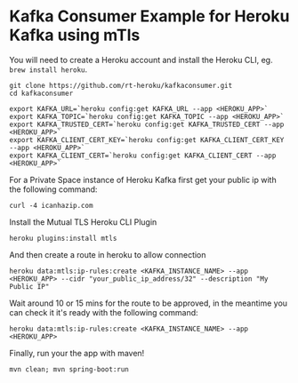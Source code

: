 # Kafka Consumer Example for Heroku Kafka using mTls

You will need to create a Heroku account and install the Heroku CLI, eg.
`brew install heroku`.

```
git clone https://github.com/rt-heroku/kafkaconsumer.git
cd kafkaconsumer

export KAFKA_URL=`heroku config:get KAFKA_URL --app <HEROKU_APP>`
export KAFKA_TOPIC=`heroku config:get KAFKA_TOPIC --app <HEROKU_APP>`
export KAFKA_TRUSTED_CERT=`heroku config:get KAFKA_TRUSTED_CERT --app <HEROKU_APP>`
export KAFKA_CLIENT_CERT_KEY=`heroku config:get KAFKA_CLIENT_CERT_KEY --app <HEROKU_APP>`
export KAFKA_CLIENT_CERT=`heroku config:get KAFKA_CLIENT_CERT --app <HEROKU_APP>`
```

For a Private Space instance of Heroku Kafka first get your public ip with the following command:
```
curl -4 icanhazip.com
```
Install the Mutual TLS Heroku CLI Plugin
```
heroku plugins:install mtls
```

And then create a route in heroku to allow connection

```
heroku data:mtls:ip-rules:create <KAFKA_INSTANCE_NAME> --app <HEROKU_APP> --cidr "your_public_ip_address/32" --description "My Public IP"
```

Wait around 10 or 15 mins for the route to be approved, in the meantime you can check it it's ready with the following command:
```
heroku data:mtls:ip-rules:create <KAFKA_INSTANCE_NAME> --app <HEROKU_APP>
```

Finally, run your the app with maven!
```
mvn clean; mvn spring-boot:run
```